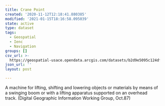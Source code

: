 ```yaml
---
title: Crane Point
created: '2020-11-12T12:18:41.880385'
modified: '2021-01-15T18:16:58.095039'
state: active
type: dataset
tags:
  - Geospatial
  - Ienc
  - Navigation
groups: []
csv_url: >-
  https://geospatial-usace.opendata.arcgis.com/datasets/b2d9e5095c124dfc93e56ad429944f5c_0.csv?outSR=%7B%22latestWkid%22%3A4326%2C%22wkid%22%3A4326%7D
json_url: ''
layout: post

---
```

A machine for lifting, shifting and lowering objects or materials by means of a swinging boom or with a lifting apparatus supported on an overhead track. (Digital Geographic Information Working Group, Oct.87)
